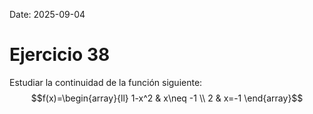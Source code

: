 Date: 2025-09-04

# Ejercicio 38


Estudiar la continuidad de la función siguiente:
$$f(x)=\begin{array}{ll}
1-x^2 & x\neq -1 \\
2 & x=-1
\end{array}$$